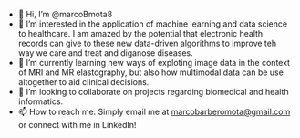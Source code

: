 - 👋 Hi, I’m @marcoBmota8
- 👀 I’m interested in the application of machine learning and data science to healthcare. 
I am amazed by the potential that electronic health records can give to these new data-driven algorithms to improve teh way we care and treat and diganose diseases.
- 🌱 I’m currently learning new ways of exploting image data in the context of MRI and MR elastography, but also how multimodal data can be use altogether to aid clinical decisions.
- 💞️ I’m looking to collaborate on projects regarding biomedical and health informatics.
- 📫 How to reach me: Simply email me at marcobarberomota@gmail.com or connect with me in LinkedIn!
